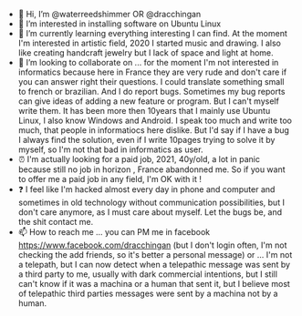 - 👋 Hi, I’m @waterreedshimmer OR @dracchingan
- 👀 I’m interested in installing software on Ubuntu Linux
- 🌱 I’m currently learning everything interesting I can find. At the moment I'm interested in artistic field, 2020 I started music and drawing. I also like creating handcraft jewelry but I lack of space and light at home.
- 💞️ I’m looking to collaborate on ... for the moment I'm not interested in informatics because here in France they are very rude and don't care if you can answer right their questions. I could translate something small to french or brazilian. And I do report bugs. Sometimes my bug reports can give ideas of adding a new feature or program. But I can't myself write them. It has been more then 10years that I mainly use Ubuntu Linux, I also know Windows and Android. I speak too much and write too much, that people in informatiocs here dislike. But I'd say if I have a bug I always find the solution, even if I write 10pages trying to solve it by myself, so I'm not that bad in informatics as user.
- ⏰ I'm actually looking for a paid job, 2021, 40y/old, a lot in panic because still no job in horizon , France abandonned me. So if you want to offer me a paid job in any field, I'm OK with it !
- ❓ I feel like I'm hacked almost every day in phone and computer and sometimes in old technology without communication possibilities, but I don't care anymore, as I must care about myself. Let the bugs be, and the shit contact me.
- 📫 How to reach me ... you can PM me in facebook https://www.facebook.com/dracchingan (but I don't login often, I'm not checking the add friends, so it's better a personal message) or ... I'm not a telepath, but I can now detect when a telepathic message was sent by a third party to me, usually with dark commercial intentions, but I still can't know if it was a machina or a human that sent it, but I believe most of telepathic third parties messages were sent by a machina not by a human.


<!---
waterreedshimmer/waterreedshimmer is a ✨ special ✨ repository because its `README.md` (this file) appears on your GitHub profile.
You can click the Preview link to take a look at your changes.
--->
